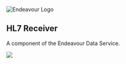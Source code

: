 ![Endeavour Logo](http://www.endeavourhealth.org/github/logo-text-left-cropped.png)

## HL7 Receiver

A component of the Endeavour Data Service.


<img src="https://docs.google.com/drawings/d/1LoxFU3b6AEOC2CzNo_xEEOkwzaY0DvU-nsDf3Lj2PQo/pub?w=1440&h=1080">
